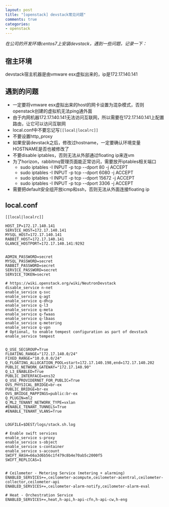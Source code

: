 ```yaml
---
layout: post
title: "[openstack] devstack常见问题"
comments: true
categories:
- openstack
---
```


_在公司的开发环境centos7上安装devstack，遇到一些问题，记录一下：_

宿主环境
-------

devstack宿主机器是由vmware esx虚拟出来的，ip是172.17.140.141

遇到的问题
----------

- 一定要将vmware esx虚拟出来的host的网卡设置为混杂模式，否则openstack创建的虚拟机无法ping通外面
- 由于内网机器172.17.140.141无法访问互联网，所以需要在172.17.140.141上配置路由，让它可以访问互联网
- local.conf中不要忘记写`[[local|localrc]]`
- 不要设置http_proxy
- 如果安装devstack之后，修改过hostname，一定要确认环境变量HOSTNAME是否也被修改了
- 不要disable iptables，否则无法从外部通过floating ip来连vm
- 为了horizon，rabbitmq管理页面能正常访问，需要放开iptables相关端口
  - sudo iptables -I INPUT -p tcp --dport 80 -j ACCEPT
  - sudo iptables -I INPUT -p tcp --dport 6080 -j ACCEPT
  - sudo iptables -I INPUT -p tcp --dport 15672 -j ACCEPT
  - sudo iptables -I INPUT -p tcp --dport 3306 -j ACCEPT
- 需要把default安全组开放icmp和ssh，否则无法从外面连接floating ip

local.conf
-----------

```
[[local|localrc]]

HOST_IP=172.17.140.141
SERVICE_HOST=172.17.140.141
MYSQL_HOST=172.17.140.141
RABBIT_HOST=172.17.140.141
GLANCE_HOSTPORT=172.17.140.141:9292


ADMIN_PASSWORD=secret
MYSQL_PASSWORD=secret
RABBIT_PASSWORD=secret
SERVICE_PASSWORD=secret
SERVICE_TOKEN=secret

# https://wiki.openstack.org/wiki/NeutronDevstack
disable_service n-net
enable_service q-svc
enable_service q-agt
enable_service q-dhcp
enable_service q-l3
enable_service q-meta
enable_service q-fwaas
enable_service q-lbaas
enable_service q-metering
enable_service q-vpn
# Optional, to enable tempest configuration as part of devstack
enable_service tempest


Q_USE_SECGROUP=True
FLOATING_RANGE="172.17.140.0/24"
FIXED_RANGE="10.0.0.0/24"
Q_FLOATING_ALLOCATION_POOL=start=172.17.140.198,end=172.17.140.202
PUBLIC_NETWORK_GATEWAY="172.17.140.90"
Q_L3_ENABLED=True
PUBLIC_INTERFACE=ens32
Q_USE_PROVIDERNET_FOR_PUBLIC=True
OVS_PHYSICAL_BRIDGE=br-ex
PUBLIC_BRIDGE=br-ex
OVS_BRIDGE_MAPPINGS=public:br-ex
Q_PLUGIN=ml2
Q_ML2_TENANT_NETWORK_TYPE=vxlan
#ENABLE_TENANT_TUNNELS=True
#ENABLE_TENANT_VLANS=True


LOGFILE=$DEST/logs/stack.sh.log

# Enable swift services
enable_service s-proxy
enable_service s-object
enable_service s-container
enable_service s-account
SWIFT_HASH=66a3d6b56c1f479c8b4e70ab5c2000f5
SWIFT_REPLICAS=1


# Ceilometer - Metering Service (metering + alarming)
ENABLED_SERVICES+=,ceilometer-acompute,ceilometer-acentral,ceilometer-collector,ceilometer-api
ENABLED_SERVICES+=,ceilometer-alarm-notify,ceilometer-alarm-eval

# Heat - Orchestration Service
ENABLED_SERVICES+=,heat,h-api,h-api-cfn,h-api-cw,h-eng

```

